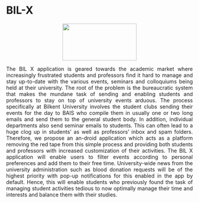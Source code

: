 # BIL-X 

<p align ="center">
 <img src = "https://cdn.pbrd.co/images/HcYyDhv.png" height="100" width="200" /> 
</p>

<p https://github.com/Hanzallah/BILX/pull/new/Main align="justify">
The BIL X application is geared towards the academic market where increasingly frustrated students and professors find it hard to manage and stay up-to-date with the various events, seminars and colloquiums being held at their university. The root of the problem is the bureaucratic system that makes the mundane task of sending and enabling students and professors to stay on top of university events arduous. The process specifically at Bilkent University involves the student clubs sending their events for the day to BAIS who compile them in usually one or two long emails and send them to the general student body. In addition, individual departments also send seminar emails to students. This can often lead to a huge clog up in students’ as well as professors’ inbox and spam folders. Therefore, we propose an an-droid application which acts as a platform removing the red tape from this simple process and providing both students and professors with increased customization of their activities. The BIL X application will enable users to filter events according to personal preferences and add them to their free time. University-wide news from the university administration such as blood donation requests will be of the highest priority with pop-up notifications for this enabled in the app by default. Hence, this will enable students who previously found the task of managing student activities tedious to now optimally manage their time and interests and balance them with their studies.
 </p>
